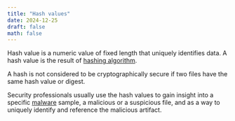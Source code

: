 ```yaml
---
title: "Hash values"
date: 2024-12-25
draft: false
math: false
---
```


Hash value is a numeric value of fixed length that uniquely identifies
data. A hash value is the result of [hashing algorithm](/hash-functions).

A hash is not considered to be cryptographically secure if two files
have the same hash value or digest.

Security professionals usually use the hash values to gain insight into
a specific [malware](/malware) sample, a malicious or a suspicious file,
and as a way to uniquely identify and reference the malicious artifact.
